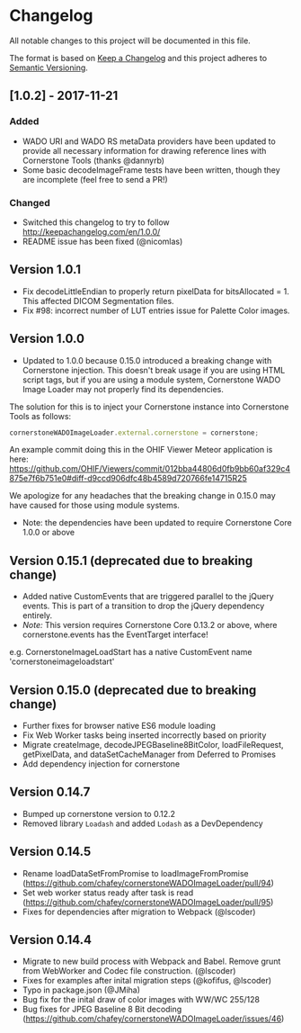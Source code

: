 # Changelog
All notable changes to this project will be documented in this file.

The format is based on [Keep a Changelog](http://keepachangelog.com/en/1.0.0/)
and this project adheres to [Semantic Versioning](http://semver.org/spec/v2.0.0.html).

## [1.0.2] - 2017-11-21
### Added
- WADO URI and WADO RS metaData providers have been updated to provide all necessary information for drawing reference lines with Cornerstone Tools (thanks @dannyrb)
- Some basic decodeImageFrame tests have been written, though they are incomplete (feel free to send a PR!)

### Changed
- Switched this changelog to try to follow http://keepachangelog.com/en/1.0.0/
- README issue has been fixed (@nicomlas)

## Version 1.0.1

- Fix decodeLittleEndian to properly return pixelData for bitsAllocated = 1. This affected DICOM Segmentation files.
- Fix #98: incorrect number of LUT entries issue for Palette Color images.

## Version 1.0.0

- Updated to 1.0.0 because 0.15.0 introduced a breaking change with Cornerstone injection. This doesn't break usage if you are using HTML script tags, but if you are using a module system, Cornerstone WADO Image Loader may not properly find its dependencies.

The solution for this is to inject your Cornerstone instance into Cornerstone Tools as follows:

````javascript
cornerstoneWADOImageLoader.external.cornerstone = cornerstone;
````

An example commit doing this in the OHIF Viewer Meteor application is here: https://github.com/OHIF/Viewers/commit/012bba44806d0fb9bb60af329c4875e7f6b751e0#diff-d9ccd906dfc48b4589d720766fe14715R25

We apologize for any headaches that the breaking change in 0.15.0 may have caused for those using module systems.
- Note: the dependencies have been updated to require Cornerstone Core 1.0.0 or above

## Version 0.15.1 (deprecated due to breaking change)

- Added native CustomEvents that are triggered parallel to the jQuery events. This is part of a transition to drop the jQuery dependency entirely.
- *Note:* This version requires Cornerstone Core 0.13.2 or above, where cornerstone.events has the EventTarget interface!

e.g. CornerstoneImageLoadStart has a native CustomEvent name 'cornerstoneimageloadstart'

## Version 0.15.0 (deprecated due to breaking change)

- Further fixes for browser native ES6 module loading
- Fix Web Worker tasks being inserted incorrectly based on priority
- Migrate createImage, decodeJPEGBaseline8BitColor, loadFileRequest, getPixelData, and dataSetCacheManager from Deferred to Promises
- Add dependency injection for cornerstone

## Version 0.14.7

- Bumped up cornerstone version to 0.12.2
- Removed library `Loadash` and added `Lodash` as a DevDependency

## Version 0.14.5

- Rename loadDataSetFromPromise to loadImageFromPromise (https://github.com/chafey/cornerstoneWADOImageLoader/pull/94)
- Set web worker status ready after task is read (https://github.com/chafey/cornerstoneWADOImageLoader/pull/95)
- Fixes for dependencies after migration to Webpack (@lscoder)

## Version 0.14.4

- Migrate to new build process with Webpack and Babel. Remove grunt from WebWorker and Codec file construction. (@lscoder)
- Fixes for examples after inital migration steps (@kofifus, @lscoder)
- Typo in package.json (@JMiha)
- Bug fix for the inital draw of color images with WW/WC 255/128
- Bug fixes for JPEG Baseline 8 Bit decoding (https://github.com/chafey/cornerstoneWADOImageLoader/issues/46)